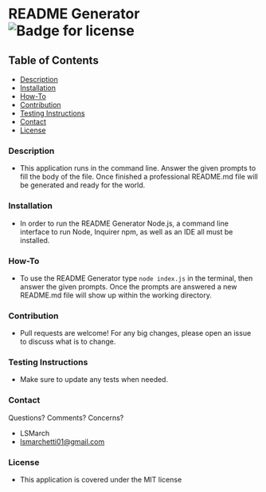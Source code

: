 
  # README Generator ![Badge for license](https://img.shields.io/apm/l/vim-mode?style=plastic) 
    

  ## Table of Contents
  - [Description](#description)
  - [Installation](#installation)
  - [How-To](#how-to)
  - [Contribution](#contribution)
  - [Testing Instructions](#testing-instructions)
  - [Contact](#contact)
  - [License](#license)
  
  ### Description
  - This application runs in the command line. Answer the given prompts to fill the body of the file. Once finished a professional README.md file will be generated and ready for the world.

  ### Installation
  - In order to run the README Generator Node.js, a command line interface to run Node, Inquirer npm, as well as an IDE all must be installed.

  ### How-To
  - To use the README Generator type `node index.js` in the terminal, then answer the given prompts. Once the prompts are answered a new README.md file will show up within the working directory.

  ### Contribution
  - Pull requests are welcome! For any big changes, please open an issue to discuss what is to change.

  ### Testing Instructions
  - Make sure to update any tests when needed.

  ### Contact

  Questions?
  Comments?
  Concerns?
    
  - LSMarch
  - lsmarchetti01@gmail.com

  ### License
 - This application is covered under the MIT license



